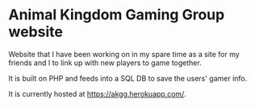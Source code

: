 # Animal Kingdom Gaming Group website

Website that I have been working on in my spare time as a site for my friends and I to link up with new players to game together.

It is built on PHP and feeds into a SQL DB to save the users' gamer info.

It is currently hosted at https://akgg.herokuapp.com/.
